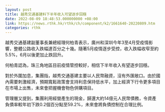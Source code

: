 ```yaml
---
layout: post
title: 越秀交通基建料下半年收入可望逐步回穩
date: 2022-08-09 18:48:53.000000000 +08:00
link: https://news.rthk.hk/rthk/ch/component/k2/1661640-20220809.htm
categories: rthk
---
```


越秀交通基建副董事長兼總經理何柏青表示，廣州和深圳今年3至4月受疫情影響，整體公路收入跌幅達百分之十幾。隨著5月疫情逐步受控，收入跌幅收窄至約5.5%，6月以後更加止跌回升。

何柏青認為，珠三角地區目前疫情管控較好，相信下半年收入有望逐步回穩。

對於外圍加息，集團指，越秀交通基建主要以人民幣融資，沒有外匯敞口。由於國內需要刺激經濟，預期寬鬆政策會支持利息保持低水平，加上經濟下行令更多項目在市場上出售，未來會把握機會物色併購項目。

管理層又提到，集團利用經營產生的現金，歸還大約14億元人民幣債務，令資產負債率較年初下跌0.2個百分點至59.2%，未來會將負債控制在合理比例。

